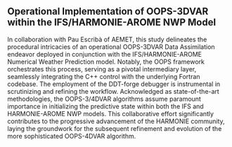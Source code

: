 ## Operational Implementation of OOPS-3DVAR within the IFS/HARMONIE-AROME NWP Model

In collaboration with Pau Escribà of AEMET, this study delineates the procedural intricacies of an operational OOPS-3DVAR Data Assimilation endeavor deployed in conjunction with the IFS/HARMONIE-AROME
Numerical Weather Prediction model. Notably, the OOPS framework orchestrates this process, serving as a pivotal intermediary layer, seamlessly integrating the C++ control with the underlying Fortran 
codebase. The employment of the DDT-forge debugger is instrumental in scrutinizing and refining the workflow. Acknowledged as state-of-the-art methodologies, the OOPS-3/4DVAR algorithms assume paramount 
importance in initializing the predictive state within both the IFS and HARMONIE-AROME NWP models. This collaborative effort significantly contributes to the progressive advancement of the HARMONIE 
community, laying the groundwork for the subsequent refinement and evolution of the more sophisticated OOPS-4DVAR algorithm.
